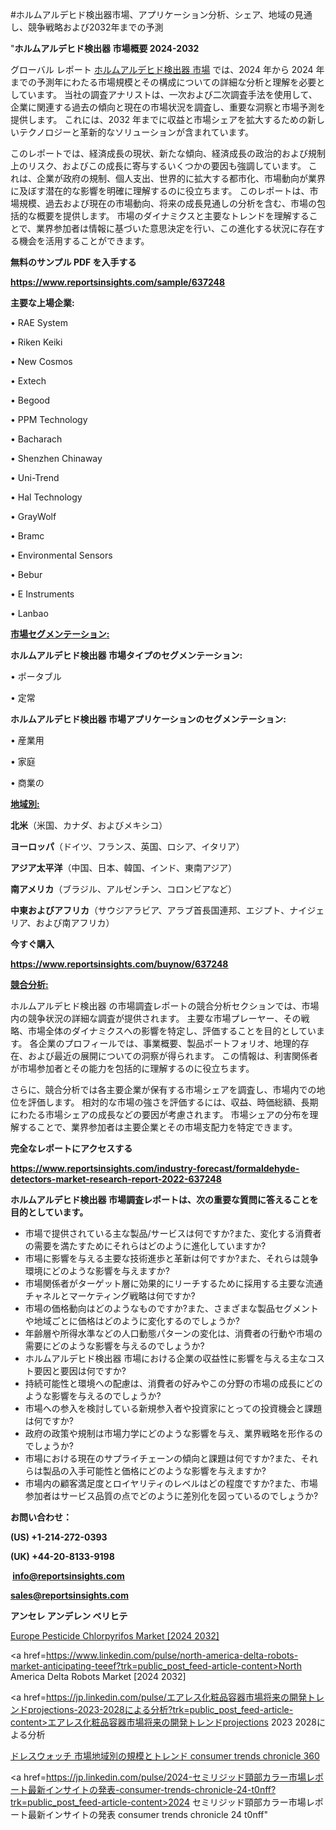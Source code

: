 #ホルムアルデヒド検出器市場、アプリケーション分析、シェア、地域の見通し、競争戦略および2032年までの予測

"<strong>ホルムアルデヒド検出器 市場概要 2024-2032</strong>

グローバル レポート <a href=https://www.reportsinsights.com/sample/637248>ホルムアルデヒド検出器 市場</a> では、2024 年から 2024 年までの予測年にわたる市場規模とその構成についての詳細な分析と理解を必要としています。 当社の調査アナリストは、一次および二次調査手法を使用して、企業に関連する過去の傾向と現在の市場状況を調査し、重要な洞察と市場予測を提供します。 これには、2032 年までに収益と市場シェアを拡大​​するための新しいテクノロジーと革新的なソリューションが含まれています。

このレポートでは、経済成長の現状、新たな傾向、経済成長の政治的および規制上のリスク、およびこの成長に寄与するいくつかの要因も強調しています。 これは、企業が政府の規制、個人支出、世界的に拡大する都市化、市場動向が業界に及ぼす潜在的な影響を明確に理解するのに役立ちます。 このレポートは、市場規模、過去および現在の市場動向、将来の成長見通しの分析を含む、市場の包括的な概要を提供します。 市場のダイナミクスと主要なトレンドを理解することで、業界参加者は情報に基づいた意思決定を行い、この進化する状況に存在する機会を活用することができます。

<strong><b>無料のサンプル PDF を入手する</b></strong>

<a href=https://www.reportsinsights.com/sample/637248><strong><u>https://www.reportsinsights.com/sample/637248</u></strong></a>

<strong>主要な上場企業:</strong>

• RAE System

• Riken Keiki

• New Cosmos

• Extech

• Begood

• PPM Technology

• Bacharach

• Shenzhen Chinaway

• Uni-Trend

• Hal Technology

• GrayWolf

• Bramc

• Environmental Sensors

• Bebur

• E Instruments

• Lanbao

<strong><u>市場セグメンテーション</u></strong><strong><u>:</u></strong>

<strong>ホルムアルデヒド検出器 市場タイプのセグメンテーション:</strong>

• ポータブル

• 定常

<strong>ホルムアルデヒド検出器 市場アプリケーションのセグメンテーション:</strong>

• 産業用

• 家庭

• 商業の

<strong><u>地域別</u></strong><strong><u>:</u></strong>

<strong>北米</strong>（米国、カナダ、およびメキシコ）

<strong>ヨーロッパ</strong>（ドイツ、フランス、英国、ロシア、イタリア）

<strong>アジア太平洋</strong>（中国、日本、韓国、インド、東南アジア）

<strong>南アメリカ</strong>（ブラジル、アルゼンチン、コロンビアなど）

<strong>中東およびアフリカ</strong>（サウジアラビア、アラブ首長国連邦、エジプト、ナイジェリア、および南アフリカ）

<strong>今すぐ購入</strong>

<a href=https://www.reportsinsights.com/buynow/637248><strong><u>https://www.reportsinsights.com/buynow/637248</u></strong></a>

<strong><u>競合分析:</u></strong>

ホルムアルデヒド検出器 の市場調査レポートの競合分析セクションでは、市場内の競争状況の詳細な調査が提供されます。 主要な市場プレーヤー、その戦略、市場全体のダイナミクスへの影響を特定し、評価することを目的としています。 各企業のプロフィールでは、事業概要、製品ポートフォリオ、地理的存在、および最近の展開についての洞察が得られます。 この情報は、利害関係者が市場参加者とその能力を包括的に理解するのに役立ちます。

さらに、競合分析では各主要企業が保有する市場シェアを調査し、市場内での地位を評価します。 相対的な市場の強さを評価するには、収益、時価総額、長期にわたる市場シェアの成長などの要因が考慮されます。 市場シェアの分布を理解することで、業界参加者は主要企業とその市場支配力を特定できます。

<strong>完全なレポートにアクセスする</strong>

<a href=https://www.reportsinsights.com/industry-forecast/formaldehyde-detectors-market-research-report-2022-637248><strong><u><b>https://www.reportsinsights.com/industry-forecast/formaldehyde-detectors-market-research-report-2022-637248</b></u></strong></a>

<strong><b>ホルムアルデヒド検出器 市場調査レポートは、次の重要な質問に答えることを目的としています。</b></strong>
<ul>
  <li>市場で提供されている主な製品/サービスは何ですか?また、変化する消費者の需要を満たすためにそれらはどのように進化していますか?</li>
  <li>市場に影響を与える主要な技術進歩と革新は何ですか?また、それらは競争環境にどのような影響を与えますか?</li>
  <li>市場関係者がターゲット層に効果的にリーチするために採用する主要な流通チャネルとマーケティング戦略は何ですか?</li>
  <li>市場の価格動向はどのようなものですか?また、さまざまな製品セグメントや地域ごとに価格はどのように変化するのでしょうか?</li>
  <li>年齢層や所得水準などの人口動態パターンの変化は、消費者の行動や市場の需要にどのような影響を与えるのでしょうか?</li>
  <li>ホルムアルデヒド検出器 市場における企業の収益性に影響を与える主なコスト要因と要因は何ですか?</li>
  <li>持続可能性と環境への配慮は、消費者の好みやこの分野の市場の成長にどのような影響を与えるのでしょうか?</li>
  <li>市場への参入を検討している新規参入者や投資家にとっての投資機会と課題は何ですか?</li>
  <li>政府の政策や規制は市場力学にどのような影響を与え、業界戦略を形作るのでしょうか?</li>
  <li>市場における現在のサプライチェーンの傾向と課題は何ですか?また、それらは製品の入手可能性と価格にどのような影響を与えますか?</li>
  <li>市場内の顧客満足度とロイヤリティのレベルはどの程度ですか?また、市場参加者はサービス品質の点でどのように差別化を図っているのでしょうか?</li>
</ul>
<strong>お問い合わせ：</strong>

<strong>(US) +1-214-272-0393</strong>

<strong>(UK) +44-20-8133-9198</strong>

<strong> </strong><a href=info@reportsinsights.com><strong><u>info@reportsinsights.com</u></strong></a>

<a href=sales@reportsinsights.com><strong><u>sales@reportsinsights.com</u></strong></a>

<strong>アンセレ アンデレン ベリヒテ</strong>

<a href=https://www.linkedin.com/pulse/europe-pesticide-chlorpyrifos-market-analysis-xaeje/>Europe Pesticide Chlorpyrifos Market [2024 2032]</a>

<a href=https://www.linkedin.com/pulse/north-america-delta-robots-market-anticipating-teeef?trk=public_post_feed-article-content>North America Delta Robots Market [2024 2032]</a>

<a href=https://jp.linkedin.com/pulse/エアレス化粧品容器市場将来の開発トレンドprojections-2023-2028による分析?trk=public_post_feed-article-content>エアレス化粧品容器市場将来の開発トレンドprojections 2023 2028による分析</a>

<a href=https://www.linkedin.com/pulse/ドレスウォッチ-市場地域別の規模とトレンド-consumer-trends-chronicle-360/>ドレスウォッチ 市場地域別の規模とトレンド consumer trends chronicle 360</a>

<a href=https://jp.linkedin.com/pulse/2024-セミリジッド頸部カラー市場レポート最新インサイトの発表-consumer-trends-chronicle-24-t0nff?trk=public_post_feed-article-content>2024 セミリジッド頸部カラー市場レポート最新インサイトの発表 consumer trends chronicle 24 t0nff</a>"
